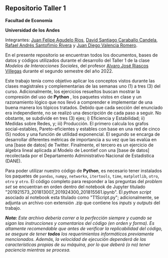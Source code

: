 ## Repositorio Taller 1

**Facultad de Economía**

**Universidad de los Andes**

Integrantes: [Juan Felipe Agudelo Rios](https://github.com/), [David Santiago Caraballo Candela](https://github.com/scaraballoc), [Rafael Andrés Santofimio Rivera](https://github.com/rasantofimior) y [Juan Diego Valencia Romero](https://github.com/judval).

En el presente repositorio se encuentran todos los documentos, bases de datos y códigos utilizados durante el desarrollo del Taller 1 de la clase *Modelos de Interacciones Sociales*, del profesor [Alvaro José Riascos Villegas](https://www.alvaroriascos.com/) durante el segundo semestre del año 2022.

Este trabajo tenía como objetivo aplicar los conceptos vistos durante las clases magistrales y complementarias de las semanas uno (1) a tres (3) del curso. Adicionalmente, los ejercicios resueltos buscan mostrar la compresión del uso de **Python** , los paquetes vistos en clase y un razonamiento lógico que
nos llevó a comprender e implementar de una buena manera los tópicos tratados. Debido que cada sección del enunciado era independiente, no se realizó una descripción de cada paso a seguir. No obstante, se subdivide en tres (3) ejes; i) Eficiencia y Estabilidad; ii) Medidas sobre Redes, y; iii) Producción. El primero calcula los grafos social-estables, Pareto-eficientes y estables con base en una red de cinco (5) nodos y una función de utilidad exponencial. El segundo se encarga de desarrollar diferentes métricas de importancia a su vez que las evalúa en una [base de datos] de Twitter. Finalmente, el tercero es un ejercicio de álgebra lineal aplicada al Modelo de Leontief con una [base de datos] recolectada por el Departamento Administrativo Nacional de Estadistica (DANE). 

Para poder utilizar nuestro código de **Python**, es necesario tener instalados los paquetes de `pandas`, `numpy`, `networkx`, `itertools`, `time`, `matplotlib`, `otro`, `otro` y `otro`. El código completo para responder a las preguntas del *problem set* se encuentran en orden dentro del notebook de Jupyter titulado "201921573_201813007_201924300_201815561.ipynb". El *python script* asociado al notebook esta titulado como "T1Script.py"; adicionalmente, se adjunta un archivo con extensión .zip que contiene los *inputs* y *outputs* del trabajo. 

***Nota:*** *Este archivo debería correr a la perfección siempre y cuando se sigan las instrucciones y comentarios del código (en orden y forma). Es altamente recomendable que antes de verificar la replicabilidad del código, se asegure de tener **todos** los requerimientos informáticos previamente mencionados. Además, la velocidad de ejecución dependerá de las características propias de su máquina, por lo que deberá (o no) tener paciencia mientras se procesa.*
